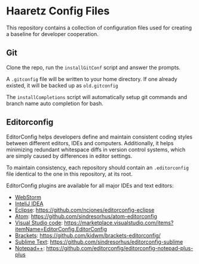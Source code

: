 # Haaretz Config Files

This repository contains a collection of configuration files used for creating 
a baseline for developer cooperation.

## Git
Clone the repo, run the `installGitConf` script and answer the prompts.

A `.gitconfig` file will be written to your home directory. If one already 
existed, it will be backed up as `old.gitconfig`

The `installCompletions` script will automatically setup git commands and 
branch name auto completion for bash.

## Editorconfig
EditorConfig helps developers define and maintain consistent coding styles 
between different editors, IDEs and computers. Additionally, it helps minimizing 
redundant whitespace diffs in version control systems, which are simply caused 
by differences in editor settings.

To maintain consistency, each repository should contain an `.editorconfig` file 
identical to the one in this repository, at its root.

EditorConfig plugins are available for all major IDEs and text editors:
- [WebStorm](https://www.jetbrains.com/help/webstorm/2016.1/configuring-code-style.html#editorconfig)
- [InteliJ IDEA](https://www.jetbrains.com/help/idea/2016.1/code-style.html#EditorConfig)
- [Eclipse](https://github.com/ncjones/editorconfig-eclipse): https://github.com/ncjones/editorconfig-eclipse
- [Atom](https://github.com/sindresorhus/atom-editorconfig): https://github.com/sindresorhus/atom-editorconfig
- [Visual Studio code](https://marketplace.visualstudio.com/items?itemName=EditorConfig.EditorConfig): https://marketplace.visualstudio.com/items?itemName=EditorConfig.EditorConfig
- [Brackets](https://github.com/kidwm/brackets-editorconfig/): https://github.com/kidwm/brackets-editorconfig/
- [Sublime Text](https://github.com/sindresorhus/editorconfig-sublime): https://github.com/sindresorhus/editorconfig-sublime
- [Notepad++](https://github.com/editorconfig/editorconfig-notepad-plus-plus): https://github.com/editorconfig/editorconfig-notepad-plus-plus

